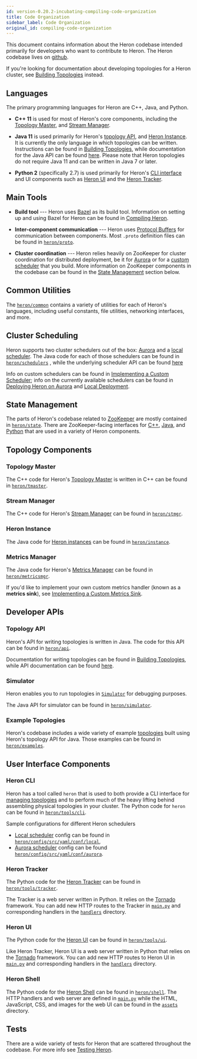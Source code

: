 ```yaml
---
id: version-0.20.2-incubating-compiling-code-organization
title: Code Organization
sidebar_label: Code Organization
original_id: compiling-code-organization
---
```

<!--
    Licensed to the Apache Software Foundation (ASF) under one
    or more contributor license agreements.  See the NOTICE file
    distributed with this work for additional information
    regarding copyright ownership.  The ASF licenses this file
    to you under the Apache License, Version 2.0 (the
    "License"); you may not use this file except in compliance
    with the License.  You may obtain a copy of the License at
      http://www.apache.org/licenses/LICENSE-2.0
    Unless required by applicable law or agreed to in writing,
    software distributed under the License is distributed on an
    "AS IS" BASIS, WITHOUT WARRANTIES OR CONDITIONS OF ANY
    KIND, either express or implied.  See the License for the
    specific language governing permissions and limitations
    under the License.
-->

This document contains information about the Heron codebase intended primarily
for developers who want to contribute to Heron. The Heron codebase lives on
[github](https://github.com/apache/incubator-heron/tree/master).

If you're looking for documentation about developing topologies for a Heron
cluster, see [Building Topologies](topology-development-topology-api-java) instead.

## Languages

The primary programming languages for Heron are C++, Java, and Python.

* **C++ 11** is used for most of Heron's core components, including the
[Topology Master](heron-architecture#topology-master), and
[Stream Manager](heron-architecture#stream-manager).

* **Java 11** is used primarily for Heron's [topology
API](heron-topology-concepts), and [Heron Instance](heron-architecture#heron-instance).
It is currently the only language in which topologies can be written. Instructions can be found
in [Building Topologies](../../developers/java/topologies), while documentation for the Java
API can be found [here](/api/org/apache/heron/api/topology/package-summary.html). Please note that Heron topologies do not require Java 11 and can be written in Java 7 or later.

* **Python 2** (specifically 2.7) is used primarily for Heron's [CLI interface](user-manuals-heron-cli) and UI components such as [Heron UI](user-manuals-heron-ui) and the [Heron Tracker](user-manuals-heron-tracker-runbook).

## Main Tools

* **Build tool** --- Heron uses [Bazel](http://bazel.io/) as its build tool.
Information on setting up and using Bazel for Heron can be found in [Compiling Heron](compiling-overview).

* **Inter-component communication** --- Heron uses [Protocol
Buffers](https://developers.google.com/protocol-buffers/?hl=en) for
communication between components. Most `.proto` definition files can be found in
[`heron/proto`](https://github.com/apache/incubator-heron/tree/master/heron/proto).

* **Cluster coordination** --- Heron relies heavily on ZooKeeper for cluster
coordination for distributed deployment, be it for [Aurora](schedulers-aurora-cluster) or for a [custom
scheduler](extending-heron-scheduler) that you build. More information on ZooKeeper
components in the codebase can be found in the [State
Management](#state-management) section below.

## Common Utilities

The [`heron/common`](https://github.com/apache/incubator-heron/tree/master/heron/common) contains a variety of
utilities for each of Heron's languages, including useful constants, file
utilities, networking interfaces, and more.

## Cluster Scheduling

Heron supports two cluster schedulers out of the box:
[Aurora](schedulers-aurora-cluster) and a [local
scheduler](schedulers-local). The Java code for each of those
schedulers can be found in [`heron/schedulers`](https://github.com/apache/incubator-heron/tree/master/heron/schedulers)
, while the underlying scheduler API can be found [here](/api/org/apache/heron/spi/scheduler/package-summary.html)

Info on custom schedulers can be found in [Implementing a Custom
Scheduler](extending-heron-scheduler); info on the currently available schedulers
can be found in [Deploying Heron on
Aurora](schedulers-aurora-cluster) and [Local
Deployment](schedulers-local).

## State Management

The parts of Heron's codebase related to
[ZooKeeper](http://zookeeper.apache.org/) are mostly contained in
[`heron/state`](https://github.com/apache/incubator-heron/tree/master/heron/state). There are ZooKeeper-facing
interfaces for [C++](https://github.com/apache/incubator-heron/tree/master/heron/state/src/cpp),
[Java](https://github.com/apache/incubator-heron/tree/master/heron/state/src/java), and
[Python](https://github.com/apache/incubator-heron/tree/master/heron/state/src/python) that are used in a variety of
Heron components.

## Topology Components

### Topology Master

The C++ code for Heron's [Topology
Master](heron-architecture#topology-master) is written in C++ can be
found in [`heron/tmaster`](https://github.com/apache/incubator-heron/tree/master/heron/tmaster).

### Stream Manager

The C++ code for Heron's [Stream
Manager](heron-architecture#stream-manager) can be found in
[`heron/stmgr`](https://github.com/apache/incubator-heron/tree/master/heron/stmgr).

### Heron Instance

The Java code for [Heron
instances](heron-architecture#heron-instance) can be found in
[`heron/instance`](https://github.com/apache/incubator-heron/tree/master/heron/instance).

### Metrics Manager

The Java code for Heron's [Metrics
Manager](heron-architecture#metrics-manager) can be found in
[`heron/metricsmgr`](https://github.com/apache/incubator-heron/tree/master/heron/metricsmgr).

If you'd like to implement your own custom metrics handler (known as a **metrics
sink**), see [Implementing a Custom Metrics Sink](extending-heron-metric-sink).

## Developer APIs

### Topology API

Heron's API for writing topologies is written in Java. The code for this API can
be found in [`heron/api`](https://github.com/apache/incubator-heron/tree/master/heron/api).

Documentation for writing topologies can be found in [Building
Topologies](topology-development-topology-api-java), while API documentation can be found
[here](/api/org/apache/heron/api/topology/package-summary.html).

### Simulator

Heron enables you to run topologies in [`Simulator`](guides-simulator-mode)
for debugging purposes.

The Java API for simulator can be found in
[`heron/simulator`](/api/org/apache/heron/simulator/package-summary.html).

### Example Topologies

Heron's codebase includes a wide variety of example
[topologies](heron-topology-concepts) built using Heron's topology API for
Java. Those examples can be found in
[`heron/examples`](https://github.com/apache/incubator-heron/tree/master/heron/examples).

## User Interface Components

### Heron CLI

Heron has a tool called `heron` that is used to both provide a CLI interface
for [managing topologies](user-manuals-heron-cli) and to perform much of
the heavy lifting behind assembling physical topologies in your cluster.
The Python code for `heron` can be found in
[`heron/tools/cli`](https://github.com/apache/incubator-heron/tree/master/heron/tools/cli).

Sample configurations for different Heron schedulers

* [Local scheduler](schedulers-local) config can be found in [`heron/config/src/yaml/conf/local`](https://github.com/apache/incubator-heron/tree/master/heron/config/src/yaml/conf/local),
* [Aurora scheduler](schedulers-aurora-cluster) config can be found [`heron/config/src/yaml/conf/aurora`]({https://github.com/apache/incubator-heron/tree/master/heron/config/src/yaml/conf/aurora).

### Heron Tracker

The Python code for the [Heron Tracker](user-manuals-heron-tracker-runbook) can be
found in [`heron/tools/tracker`](https://github.com/apache/incubator-heron/tree/master/heron/tools/tracker).

The Tracker is a web server written in Python. It relies on the
[Tornado](http://www.tornadoweb.org/en/stable/) framework. You can add new HTTP
routes to the Tracker in
[`main.py`](https://github.com/apache/incubator-heron/tree/master/heron/tools/tracker/src/python/main.py) and
corresponding handlers in the
[`handlers`](https://github.com/apache/incubator-heron/tree/master/heron/tools/tracker/src/python/handlers) directory.

### Heron UI

The Python code for the [Heron UI](user-manuals-heron-ui) can be found in
[`heron/tools/ui`](https://github.com/apache/incubator-heron/tree/master/heron/tools/ui).

Like Heron Tracker, Heron UI is a web server written in Python that relies on
the [Tornado](http://www.tornadoweb.org/en/stable/) framework. You can add new
HTTP routes to Heron UI in
[`main.py`](https://github.com/apache/incubator-heron/tree/master/heron/web/source/python/main.py) and corresponding
handlers in the [`handlers`](https://github.com/apache/incubator-heron/tree/master/heron/web/source/python/handlers)
directory.

### Heron Shell

The Python code for the [Heron Shell](user-manuals-heron-shell) can be
found in [`heron/shell`](https://github.com/apache/incubator-heron/tree/master/heron/shell). The HTTP handlers and
web server are defined in
[`main.py`](https://github.com/apache/incubator-heron/tree/master/heron/shell/src/python/main.py) while the HTML,
JavaScript, CSS, and images for the web UI can be found in the
[`assets`](https://github.com/apache/incubator-heron/tree/master/heron/shell/assets) directory.

## Tests

There are a wide variety of tests for Heron that are scattered throughout the
codebase. For more info see [Testing Heron](compiling-running-tests).
